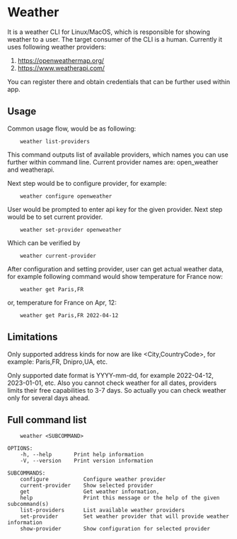 # Weather
It is a weather CLI for Linux/MacOS, which is responsible for showing weather to a user. The target consumer of the CLI is a human. Currently it uses following weather providers:

1. https://openweathermap.org/
2. https://www.weatherapi.com/

You can register there and obtain credentials that can be further used within app.

## Usage

Common usage flow, would be as following:

        weather list-providers

This command outputs list of available providers, which names you can use further within command line. Current provider names are: open_weather and weatherapi.

Next step would be to configure provider, for example:

        weather configure openweather

User would be prompted to enter api key for the given provider.
Next step would be to set current provider.

        weather set-provider openweather

Which can be verified by

        weather current-provider

After configuration and setting provider, user can get actual weather data, for example following command would show temperature for France now:

        weather get Paris,FR

or, temperature for France on Apr, 12:

        weather get Paris,FR 2022-04-12

## Limitations
Only supported address kinds for now are like <City,CountryCode>, for example: Paris,FR, Dnipro,UA, etc.

Only supported date format is YYYY-mm-dd, for example 2022-04-12, 2023-01-01, etc. Also you cannot check weather for all dates, providers limits their free capabilities to 3-7 days. So actually you can check weather only for several days ahead.


## Full command list
```
    weather <SUBCOMMAND>

OPTIONS:
    -h, --help       Print help information
    -V, --version    Print version information

SUBCOMMANDS:
    configure           Configure weather provider
    current-provider    Show selected provider
    get                 Get weather information,
    help                Print this message or the help of the given subcommand(s)
    list-providers      List available weather providers
    set-provider        Set weather provider that will provide weather information
    show-provider       Show configuration for selected provider
```
